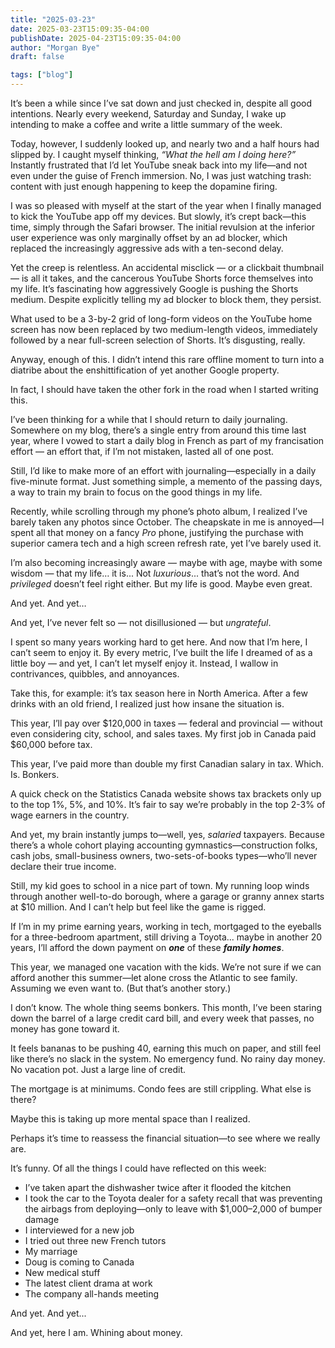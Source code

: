 ```yaml
---
title: "2025-03-23"
date: 2025-03-23T15:09:35-04:00
publishDate: 2025-04-23T15:09:35-04:00
author: "Morgan Bye"
draft: false

tags: ["blog"]
---
```


It’s been a while since I’ve sat down and just checked in, despite all good intentions. Nearly every weekend, Saturday and Sunday, I wake up intending to make a coffee and write a little summary of the week.

Today, however, I suddenly looked up, and nearly two and a half hours had slipped by. I caught myself thinking, _“What the hell am I doing here?”_ Instantly frustrated that I’d let YouTube sneak back into my life—and not even under the guise of French immersion. No, I was just watching trash: content with just enough happening to keep the dopamine firing.

I was so pleased with myself at the start of the year when I finally managed to kick the YouTube app off my devices. But slowly, it’s crept back—this time, simply through the Safari browser. The initial revulsion at the inferior user experience was only marginally offset by an ad blocker, which replaced the increasingly aggressive ads with a ten-second delay.

Yet the creep is relentless. An accidental misclick — or a clickbait thumbnail — is all it takes, and the cancerous YouTube Shorts force themselves into my life. It’s fascinating how aggressively Google is pushing the Shorts medium. Despite explicitly telling my ad blocker to block them, they persist.

What used to be a 3-by-2 grid of long-form videos on the YouTube home screen has now been replaced by two medium-length videos, immediately followed by a near full-screen selection of Shorts. It’s disgusting, really.

Anyway, enough of this. I didn’t intend this rare offline moment to turn into a diatribe about the enshittification of yet another Google property.

In fact, I should have taken the other fork in the road when I started writing this.

I’ve been thinking for a while that I should return to daily journaling. Somewhere on my blog, there’s a single entry from around this time last year, where I vowed to start a daily blog in French as part of my francisation effort — an effort that, if I’m not mistaken, lasted all of one post.

Still, I’d like to make more of an effort with journaling—especially in a daily five-minute format. Just something simple, a memento of the passing days, a way to train my brain to focus on the good things in my life.

Recently, while scrolling through my phone’s photo album, I realized I’ve barely taken any photos since October. The cheapskate in me is annoyed—I spent all that money on a fancy _Pro_ phone, justifying the purchase with superior camera tech and a high screen refresh rate, yet I’ve barely used it.

I’m also becoming increasingly aware — maybe with age, maybe with some wisdom — that my life… it is... Not _luxurious_... that’s not the word. And _privileged_ doesn’t feel right either. But my life is good. Maybe even great.

And yet. And yet…

And yet, I’ve never felt so — not disillusioned — but _ungrateful_.

I spent so many years working hard to get here. And now that I’m here, I can’t seem to enjoy it. By every metric, I’ve built the life I dreamed of as a little boy — and yet, I can’t let myself enjoy it. Instead, I wallow in contrivances, quibbles, and annoyances.

Take this, for example: it’s tax season here in North America. After a few drinks with an old friend, I realized just how insane the situation is.

This year, I’ll pay over $120,000 in taxes — federal and provincial — without even considering city, school, and sales taxes. My first job in Canada paid $60,000 before tax.

This year, I’ve paid more than double my first Canadian salary in tax. Which. Is. Bonkers.

A quick check on the Statistics Canada website shows tax brackets only up to the top 1%, 5%, and 10%. It’s fair to say we’re probably in the top 2-3% of wage earners in the country.

And yet, my brain instantly jumps to—well, yes, _salaried_ taxpayers. Because there’s a whole cohort playing accounting gymnastics—construction folks, cash jobs, small-business owners, two-sets-of-books types—who’ll never declare their true income.

Still, my kid goes to school in a nice part of town. My running loop winds through another well-to-do borough, where a garage or granny annex starts at $10 million. And I can’t help but feel like the game is rigged.

If I’m in my prime earning years, working in tech, mortgaged to the eyeballs for a three-bedroom apartment, still driving a Toyota... maybe in another 20 years, I’ll afford the down payment on **_one_** of these **_family homes_**.

This year, we managed one vacation with the kids. We’re not sure if we can afford another this summer—let alone cross the Atlantic to see family. Assuming we even want to. (But that’s another story.)

I don’t know. The whole thing seems bonkers. This month, I’ve been staring down the barrel of a large credit card bill, and every week that passes, no money has gone toward it.

It feels bananas to be pushing 40, earning this much on paper, and still feel like there’s no slack in the system. No emergency fund. No rainy day money. No vacation pot. Just a large line of credit.

The mortgage is at minimums. Condo fees are still crippling. What else is there?

Maybe this is taking up more mental space than I realized.

Perhaps it’s time to reassess the financial situation—to see where we really are.

It’s funny. Of all the things I could have reflected on this week:

- I’ve taken apart the dishwasher twice after it flooded the kitchen
- I took the car to the Toyota dealer for a safety recall that was preventing the airbags from deploying—only to leave with $1,000–2,000 of bumper damage
- I interviewed for a new job
- I tried out three new French tutors
- My marriage
- Doug is coming to Canada
- New medical stuff
- The latest client drama at work
- The company all-hands meeting

And yet. And yet...

And yet, here I am. Whining about money.
